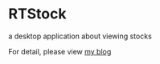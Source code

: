 # RTStock
a desktop application about viewing stocks

For detail, please view [my blog](https://yu177.blogspot.com/)

